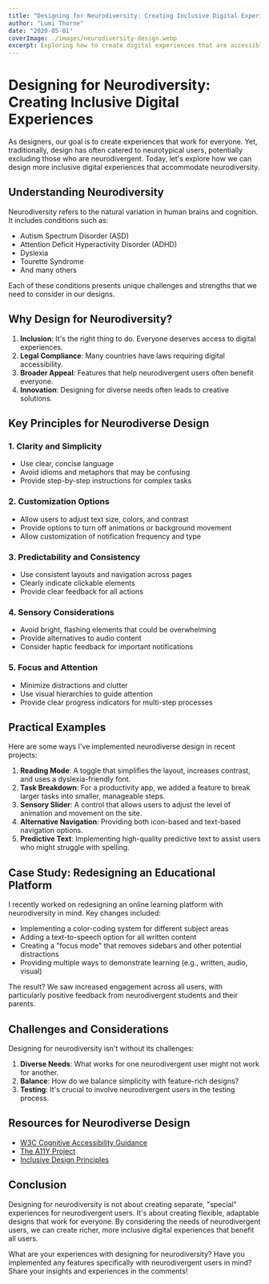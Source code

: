 ```yaml
---
title: "Designing for Neurodiversity: Creating Inclusive Digital Experiences"
author: "Lumi Thorne"
date: "2020-05-01"
coverImage: ./images/neurodiversity-design.webp
excerpt: Exploring how to create digital experiences that are accessible and enjoyable for neurodivergent users.
---
```


# Designing for Neurodiversity: Creating Inclusive Digital Experiences

As designers, our goal is to create experiences that work for everyone. Yet, traditionally, design has often catered to neurotypical users, potentially excluding those who are neurodivergent. Today, let's explore how we can design more inclusive digital experiences that accommodate neurodiversity.

## Understanding Neurodiversity

Neurodiversity refers to the natural variation in human brains and cognition. It includes conditions such as:

- Autism Spectrum Disorder (ASD)
- Attention Deficit Hyperactivity Disorder (ADHD)
- Dyslexia
- Tourette Syndrome
- And many others

Each of these conditions presents unique challenges and strengths that we need to consider in our designs.

## Why Design for Neurodiversity?

1. **Inclusion**: It's the right thing to do. Everyone deserves access to digital experiences.
2. **Legal Compliance**: Many countries have laws requiring digital accessibility.
3. **Broader Appeal**: Features that help neurodivergent users often benefit everyone.
4. **Innovation**: Designing for diverse needs often leads to creative solutions.

## Key Principles for Neurodiverse Design

### 1. Clarity and Simplicity

- Use clear, concise language
- Avoid idioms and metaphors that may be confusing
- Provide step-by-step instructions for complex tasks

### 2. Customization Options

- Allow users to adjust text size, colors, and contrast
- Provide options to turn off animations or background movement
- Allow customization of notification frequency and type

### 3. Predictability and Consistency

- Use consistent layouts and navigation across pages
- Clearly indicate clickable elements
- Provide clear feedback for all actions

### 4. Sensory Considerations

- Avoid bright, flashing elements that could be overwhelming
- Provide alternatives to audio content
- Consider haptic feedback for important notifications

### 5. Focus and Attention

- Minimize distractions and clutter
- Use visual hierarchies to guide attention
- Provide clear progress indicators for multi-step processes

## Practical Examples

Here are some ways I've implemented neurodiverse design in recent projects:

1. **Reading Mode**: A toggle that simplifies the layout, increases contrast, and uses a dyslexia-friendly font.
2. **Task Breakdown**: For a productivity app, we added a feature to break larger tasks into smaller, manageable steps.
3. **Sensory Slider**: A control that allows users to adjust the level of animation and movement on the site.
4. **Alternative Navigation**: Providing both icon-based and text-based navigation options.
5. **Predictive Text**: Implementing high-quality predictive text to assist users who might struggle with spelling.

## Case Study: Redesigning an Educational Platform

I recently worked on redesigning an online learning platform with neurodiversity in mind. Key changes included:

- Implementing a color-coding system for different subject areas
- Adding a text-to-speech option for all written content
- Creating a "focus mode" that removes sidebars and other potential distractions
- Providing multiple ways to demonstrate learning (e.g., written, audio, visual)

The result? We saw increased engagement across all users, with particularly positive feedback from neurodivergent students and their parents.

## Challenges and Considerations

Designing for neurodiversity isn't without its challenges:

1. **Diverse Needs**: What works for one neurodivergent user might not work for another.
2. **Balance**: How do we balance simplicity with feature-rich designs?
3. **Testing**: It's crucial to involve neurodivergent users in the testing process.

## Resources for Neurodiverse Design

- [W3C Cognitive Accessibility Guidance](https://www.w3.org/TR/coga-usable/)
- [The A11Y Project](https://www.a11yproject.com/)
- [Inclusive Design Principles](https://inclusivedesignprinciples.org/)

## Conclusion

Designing for neurodiversity is not about creating separate, "special" experiences for neurodivergent users. It's about creating flexible, adaptable designs that work for everyone. By considering the needs of neurodivergent users, we can create richer, more inclusive digital experiences that benefit all users.

What are your experiences with designing for neurodiversity? Have you implemented any features specifically with neurodivergent users in mind? Share your insights and experiences in the comments!
